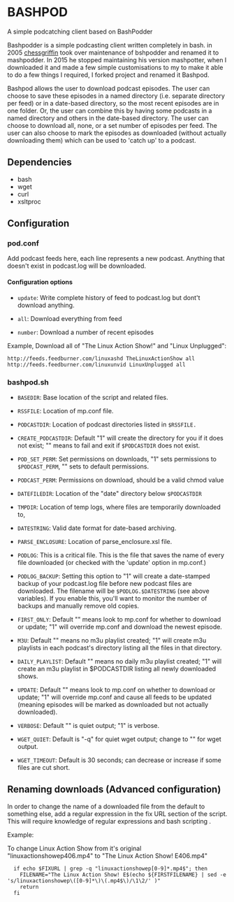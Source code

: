 # BASHPOD

A simple podcatching client based on BashPodder

Bashpodder is a simple podcasting client written completely in bash. in 2005 [chessgriffin](https://github.com/chessgriffin/mashpodder) took over maintenance of bshpodder and renamed it to mashpodder. In 2015 he stopped maintaining his version mashpotter, when I downloaded it and made a few simple customisations to my to make it able to do a few things I required, I forked project and renamed it Bashpod.

Bashpod allows the user to download podcast episodes. The user can choose to save these episodes in a named directory (i.e. separate directory per feed) or in a date-based directory, so the most recent episodes are in one folder. Or, the user can combine this by having some podcasts in a named directory and others in the date-based directory. The user can choose to download all, none, or a set number of episodes per feed. The user can also choose to mark the episodes as downloaded (without actually downloading them) which can be used to 'catch up' to a podcast.

## Dependencies
* bash
* wget
* curl
* xsltproc

## Configuration

### pod.conf

Add podcast feeds here, each line represents a new podcast. Anything that doesn't exist in podcast.log will be downloaded.

#### Configuration options

* ```update```: Write complete history of feed to podcast.log but dont't download anything.

* ```all```: Download everything from feed

* ```number```: Download a number of recent episodes

Example, Download all of "The Linux Action Show!" and "Linux Unplugged":

```
http://feeds.feedburner.com/linuxashd TheLinuxActionShow all
http://feeds.feedburner.com/linuxunvid LinuxUnplugged all
```

### bashpod.sh

* ```BASEDIR```: Base location of the script and related files.

* ```RSSFILE```: Location of mp.conf file.

* ```PODCASTDIR```: Location of podcast directories listed in ```$RSSFILE.```

* ```CREATE_PODCASTDIR```: Default "1" will create the directory for you if it does not exist; "" means to fail and exit if ```$PODCASTDIR``` does not exist.

* ```POD_SET_PERM```: Set permissions on downloads, "1" sets permissions to ```$PODCAST_PERM```, "" sets to default permissions.

* ```PODCAST_PERM```: Permissions on download, should be a valid chmod value

* ```DATEFILEDIR```: Location of the "date" directory below ```$PODCASTDIR```

* ```TMPDIR```: Location of temp logs, where files are temporarily downloaded to,

* ```DATESTRING```: Valid date format for date-based archiving.  

* ```PARSE_ENCLOSURE```: Location of parse_enclosure.xsl file.

* ```PODLOG```: This is a critical file.  This is the file that saves the name of every file downloaded (or checked with the 'update' option in mp.conf.)

* ```PODLOG_BACKUP```: Setting this option to "1" will create a date-stamped backup of your podcast.log file before new podcast files are downloaded. The filename will be ```$PODLOG.$DATESTRING``` (see above variables).  If you enable this, you'll want to monitor the number of backups and manually remove old copies.  

* ```FIRST_ONLY```: Default "" means look to mp.conf for whether to download or update; "1" will override mp.conf and download the newest episode.

* ```M3U```: Default "" means no m3u playlist created; "1" will create m3u playlists in each podcast's directory listing all the files in that directory.

* ```DAILY_PLAYLIST```: Default "" means no daily m3u playlist created; "1" will create an m3u playlist in $PODCASTDIR listing all newly downloaded shows.  

* ```UPDATE```: Default "" means look to mp.conf on whether to download or update; "1" will override mp.conf and cause all feeds to be updated (meaning episodes will be marked as downloaded but not actually downloaded).

* ```VERBOSE```: Default "" is quiet output; "1" is verbose.

* ```WGET_QUIET```: Default is "-q" for quiet wget output; change to "" for wget output.

* ```WGET_TIMEOUT```: Default is 30 seconds; can decrease or increase if some files are cut short. 

## Renaming downloads (Advanced configuration)
In order to change the name of a downloaded file from the default to something else, add a regular expression in the fix URL section of the script. This will require knowledge of regular expressions and bash scripting .

Example:

To change Linux Action Show from it's original "linuxactionshowep406.mp4" to "The Linux Action Show! E406.mp4"

```
  if echo $FIXURL | grep -q "linuxactionshowep[0-9]*.mp4$"; then
    FILENAME="The Linux Action Show! E$(echo ${FIRSTFILENAME} | sed -e 's/linuxactionshowep\([0-9]*\)\(.mp4$\)/\1\2/' )"
    return
  fi
```
